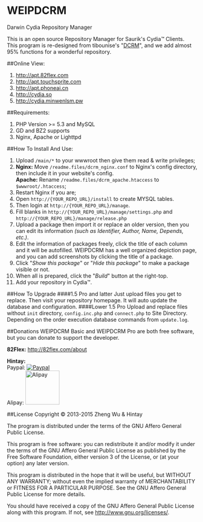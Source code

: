 # WEIPDCRM #
Darwin Cydia Repository Manager

This is an open source Repository Manager for Saurik's Cydia™ Clients.  
This program is re-designed from tibounise's "[DCRM](https://github.com/tibounise/DCRM)", and we add almost 95% functions for a wonderful repository.

##Online View:
1.  http://apt.82flex.com
2.  http://apt.touchsprite.com
3.  http://apt.phoneai.cn
4.  http://cydia.so
5.  http://cydia.minwenlsm.pw

##Requirements:
1. PHP Version >= 5.3 and MySQL
2. GD and BZ2 supports
3. Nginx, Apache or Lighttpd

##How To Install And Use:
1.  Upload `/main/*` to your wwwroot then give them read & write privileges;
2.  **Nginx:** Move `/readme.files/dcrm_nginx.conf` to Nginx's config directory, then include it in your website's config.<br/>**Apache:** Rename `/readme.files/dcrm_apache.htaccess` to `$wwwroot/.htaccess`;
3.  Restart Nginx if you are;
4.  Open `http://{YOUR_REPO_URL}/install` to create MYSQL tables.
5.  Then login at `http://{YOUR_REPO_URL}/manage`.
6.  Fill blanks in `http://{YOUR_REPO_URL}/manage/settings.php` and `http://{YOUR_REPO_URL}/manage/release.php`
7.  Upload a package then import it or replace an older version, then you can edit its information *(such as Identifier, Author, Name, Depends, etc.)*.
8.  Edit the information of packages freely, click the title of each column and it will be autofilled. WEIPDCRM has a well organized depiction page, and you can add screenshots by clicking the title of a package.
9.  Click "*Show this package*" or "*Hide this package*" to make a package visible or not.
10.  When all is prepared, click the "*Build*" button at the right-top.
11.  Add your repository in Cydia™.

##How To Upgrade
####1.5 Pro and latter
Just upload files you get to replace. Then visit your repository homepage. It will auto update the database and configuration.
####Lower 1.5 Pro
Upload and replace files without `init` directory, `config.inc.php` and `connect.php` to Site Directory.
Depending on the order execution database commands from `update.log`.

##Donations
WEIPDCRM Basic and WEIPDCRM Pro are both free software, but you can donate to support the developer.

**82Flex:** http://82flex.com/about

**Hintay:**  
Paypal: [![Paypal](https://www.paypalobjects.com/en_US/i/btn/btn_donate_LG.gif)](https://www.paypal.com/cgi-bin/webscr?cmd=_donations&business=ljf120%40gmail%2ecom&item_name=Hintay&item_number=WEIPDCRM&no_note=0&currency_code=USD)  
Alipay: [<img width="90" alt="Alipay" src="https://i.alipayobjects.com/i/ecmng/png/201405/2hsDKdMEqL.png">](http://blog.kugeek.com/go/alipay.html)


##License
Copyright © 2013-2015 Zheng Wu & Hintay
    
The program is distributed under the terms of the GNU Affero General Public License.

This program is free software: you can redistribute it and/or modify it under the terms of the GNU Affero General Public License as published by the Free Software Foundation, either version 3 of the License, or (at your option) any later version.

This program is distributed in the hope that it will be useful, but WITHOUT ANY WARRANTY; without even the implied warranty of MERCHANTABILITY or FITNESS FOR A PARTICULAR PURPOSE. See the GNU Affero General Public License for more details.

You should have received a copy of the GNU Affero General Public License along with this program.  If not, see <http://www.gnu.org/licenses/>.